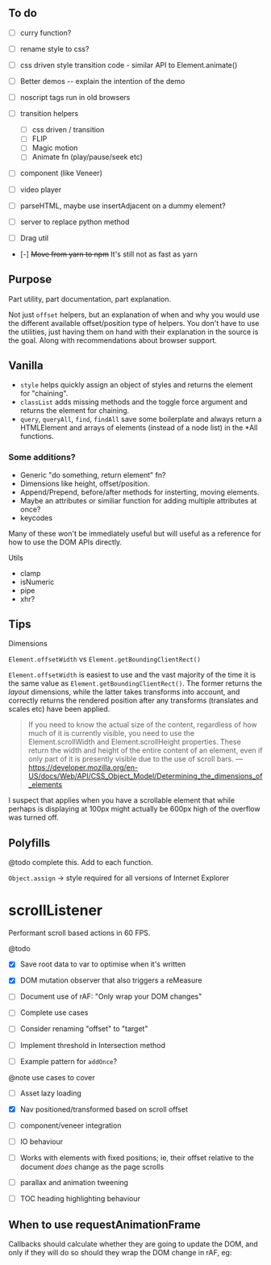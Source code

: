 ## To do

- [ ] curry function?
- [ ] rename style to css?
- [ ] css driven style transition code
      - similar API to Element.animate()

- [ ] Better demos -- explain the intention of the demo
- [ ] noscript tags run in old browsers
- [ ] transition helpers
    - [ ] css driven / transition
    - [ ] FLIP
    - [ ] Magic motion
    - [ ] Animate fn (play/pause/seek etc)
- [ ] component (like Veneer)
- [ ] video player
- [ ] parseHTML, maybe use insertAdjacent on a dummy element?
- [ ] server to replace python method
- [ ] Drag util
- [-] ~~Move from yarn to npm~~ It's still not as fast as yarn


## Purpose

Part utility, part documentation, part explanation.

Not just `offset` helpers, but an explanation of when and why you would use the different available offset/position type of helpers. You don't have to use the utilities, just having them on hand with their explanation in the source is the goal. Along with recommendations about browser support.


## Vanilla

- `style` helps quickly assign an object of styles and returns the element for "chaining".
- `classList` adds missing methods and the toggle force argument and returns the element for chaining.
- `query`, `queryAll`, `find`, `findAll` save some boilerplate and always return a HTMLElement and arrays of elements (instead of a node list) in the *All functions.

### Some additions?

- Generic "do something, return element" fn?
- Dimensions like height, offset/position.
- Append/Prepend, before/after methods for insterting, moving elements.
- Maybe an attributes or similiar function for adding multiple attributes at once?
- keycodes

Many of these won't be immediately useful but will useful as a reference for how to use the DOM APIs directly.

Utils
- clamp
- isNumeric
- pipe
- xhr?


Tips
----

Dimensions

`Element.offsetWidth` vs `Element.getBoundingClientRect()`

`Element.offsetWidth` is easiest to use and the vast majority of the time it is the same value as `Element.getBoundingClientRect()`. The former returns the _layout_ dimensions, while the latter takes transforms into account, and correctly returns the rendered position after any transforms (translates and scales etc) have been applied.

> If you need to know the actual size of the content, regardless of how much of it is currently visible, you need to use the Element.scrollWidth and Element.scrollHeight properties. These return the width and height of the entire content of an element, even if only part of it is presently visible due to the use of scroll bars.
— https://developer.mozilla.org/en-US/docs/Web/API/CSS_Object_Model/Determining_the_dimensions_of_elements

I suspect that applies when you have a scrollable element that while perhaps is displaying at 100px might actually be 600px high of the overflow was turned off.


Polyfills
---------

@todo complete this. Add to each function.

`Object.assign` -> style required for all versions of Internet Explorer


scrollListener
==============

Performant scroll based actions in 60 FPS.


@todo
- [x] Save root data to var to optimise when it's written
- [x] DOM mutation observer that also triggers a reMeasure
- [ ] Document use of rAF: "Only wrap your DOM changes"
- [ ] Complete use cases
- [ ] Consider renaming "offset" to "target"
- [ ] Implement threshold in Intersection method
- [ ] Example pattern for `addOnce`?


@note use cases to cover
- [ ] Asset lazy loading
- [x] Nav positioned/transformed based on scroll offset
- [ ] component/veneer integration
- [ ] IO behaviour
- [ ] Works with elements with fixed positions; ie, their offset relative to the document _does_ change as the page scrolls
- [ ] parallax and animation tweening
- [ ] TOC heading highlighting behaviour


When to use requestAnimationFrame
---------------------------------

Callbacks should calculate whether they are going to update the DOM, and only if they will do so should they wrap the DOM change in rAF, eg:
